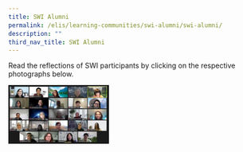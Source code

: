 ```yaml
---
title: SWI Alumni
permalink: /elis/learning-communities/swi-alumni/swi-alumni/
description: ""
third_nav_title: SWI Alumni
---
```

Read the reflections of SWI participants by clicking on the respective photographs below.

<p><a href="/elis/learning-communities/swi-alumni/swi-alumni/swi-2021">
<img src="/images/swi_2021_1_x630.png" style="width:40%">
</a></p>
